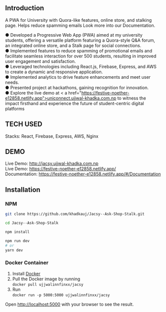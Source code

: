 ## Introduction

A PWA for University with Quora-like features, online store, and stalking page. Helps reduce spamming emails Look more into our Documentation.


● Developed a Progressive Web App (PWA) aimed at my university students, offering a versatile platform featuring a Quora-style Q&A forum, an integrated online store, and a Stalk page for social connections.<br />
● Implemented features to reduce spamming of promotional emails and facilitate seamless interaction for over 500 students, resulting in improved user engagement and satisfaction.<br />
● Leveraged technologies including React.js, Firebase, Express, and AWS to create a dynamic and responsive application. <br />
● Implemented analytics to drive feature enhancements and meet user needs. <br />
● Presented project at hackathons, gaining recognition for innovation.<br />
● Explore the live demo at 
< a href="https://festive-noether-e12858.netlify.app">uniconnect.ujjwal-khadka.com.np</a> to witness the impact firsthand and experience the future of student-centric digital platforms<br />

## TECH USED
Stacks: React, Firebase, Express, AWS, Nginx <br/>

## DEMO
Live Demo: http://jacsy.ujjwal-khadka.com.np<br/>
Live Demo: https://festive-noether-e12858.netlify.app/ <br/>
Documentation: https://festive-noether-e12858.netlify.app/#/Documentation <br/>


## Installation

### NPM

```bash
git clone https://github.com/khadkauj/Jacsy--Ask-Shop-Stalk.git

cd Jacsy--Ask-Shop-Stalk

npm install 

npm run dev
# or
yarn dev
```

### Docker Container

1. Install [Docker](https://www.docker.com)
2. Pull the Docker image by running </br>
  `docker pull ujjwalinnfinxx/jacsy`
3. Run </br>
  `docker run -p 5000:5000 ujjwalinnfinxx/jacsy`


Open [http://localhost:5000](http://localhost:5000) with your browser to see the result.


